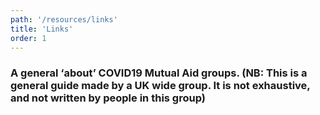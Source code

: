 ```yaml
---
path: '/resources/links'
title: 'Links'
order: 1
---
```


### A general ‘about’ COVID19 Mutual Aid groups. (NB: This is a general guide made by a UK wide group. It is not exhaustive, and not written by people in this group)

